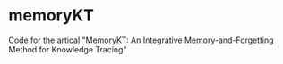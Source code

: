 # memoryKT
Code for the artical "MemoryKT: An Integrative Memory-and-Forgetting Method for Knowledge Tracing"
